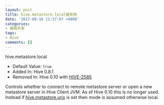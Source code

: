 ```yaml
---
layout: post
title: hive.metastore.local被弃用
date: '2017-09-16 11:37:07 +0800'
categories:
- 编程开发
tags:
- Hive
comments: []
---
```

hive.metastore.local


- Default Value: `true`
- Added In: Hive 0.8.1
- Removed In: Hive 0.10 with [HIVE-2585](https://issues.apache.org/jira/browse/HIVE-2585)

Controls whether to connect to remote metastore server or open a new metastore server in Hive Client JVM. As of Hive 0.10 this is no longer used. Instead if [hive.metastore.uris](https://cwiki.apache.org/confluence/display/Hive/AdminManual+MetastoreAdmin#AdminManualMetastoreAdmin-BasicConfigurationParameters) is set then mode is assumed otherwise local.
